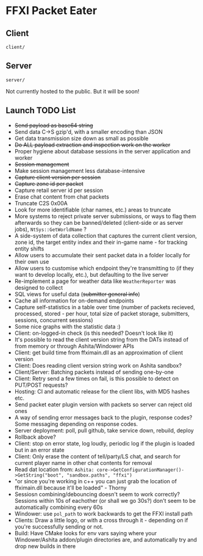# FFXI Packet Eater

## Client

`client/`

## Server

`server/`

Not currently hosted to the public. But it will be soon!

## Launch TODO List

- ~~Send payload as base64 string~~
- Send data C->S gzip'd, with a smaller encoding than JSON
- Get data transmission size down as small as possible
- ~~Do ALL payload extraction and inspection work on the worker~~
- Proper hygiene about database sessions in the server application and worker
- ~~Session management~~
- Make session management less database-intensive
- ~~Capture client version per session~~
- ~~Capture zone id per packet~~
- Capture retail server id per session
- Erase chat content from chat packets
- Truncate C2S 0x00A
- Look for more identifiable (char names, etc.) areas to truncate
- More systems to reject private server submissions, or ways to flag them afterwards so they can be banned/deleted (client-side or as server jobs), `NtSys::GetWorldName` ?
- A side-system of data collection that captures the current client version, zone id, the target entity index and their in-game name - for tracking entity shifts
- Allow users to accumulate their sent packet data in a folder locally for their own use
- Allow users to customise which endpoint they're transmitting to (if they want to develop locally, etc.), but defaulting to the live server
- Re-implement a page for weather data like `WeatherReporter` was designed to collect
- SQL views for useful data (~~submitter general info~~)
- Cache all information for on-demand endpoints
- Capture self-statistics in a table over time (number of packets recieved, processed, stored - per hour, total size of packet storage, submitters, sessions, concurrent sessions)
- Some nice graphs with the statistic data :)
- Client: on-logged-in check (is this needed? Doesn't look like it)
- It's possible to read the client version string from the DATs instead of from memory or through Ashita/Windower APIs
- Client: get build time from ffximain.dll as an approximation of client version
- Client: Does reading client version string work on Ashita sandbox?
- Client/Server: Batching packets instead of sending one-by-one
- Client: Retry send a few times on fail, is this possible to detect on PUT/POST requests?
- Hosting: CI and automatic release for the client libs, with MD5 hashes etc.
- Send packet eater plugin version with packets so server can reject old ones
- A way of sending error messages back to the plugin, response codes? Some messaging depending on response codes.
- Server deployment: poll, pull github, take service down, rebuild, deploy
- Rollback above?
- Client: stop on error state, log loudly, periodic log if the plugin is loaded but in an error state
- Client: Only erase the content of tell/party/LS chat, and search for current player name in other chat contents for removal
- Read dat location from: `Ashita: core->GetConfigurationManager()->GetString("boot", "sandbox.paths", "ffxi")`
- "or since you're working in c++ you can just grab the location of ffximain.dll because it'll be loaded" - Thorny
- Sessiosn combining/debouncing doesn't seem to work correctly? Sessions within 10s of eachother (or shall we go 30s?) don't seem to be automatically combining every 60s
- Windower: use `pol_path` to work backwards to get the FFXI install path
- Clients: Draw a little logo, or with a cross through it - depending on if you're successfully sending or not.
- Build: Have CMake looks for env vars saying where your Windower/Ashita addon/plugin directories are, and automatically try and drop new builds in there
